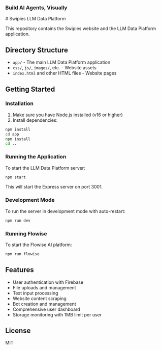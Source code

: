 <!-- markdownlint-disable MD030 -->


<h3>Build AI Agents, Visually</h3>
# Swipies LLM Data Platform

This repository contains the Swipies website and the LLM Data Platform application.

## Directory Structure

- `app/` - The main LLM Data Platform application
- `css/`, `js/`, `images/`, etc. - Website assets
- `index.html` and other HTML files - Website pages

## Getting Started

### Installation

1. Make sure you have Node.js installed (v16 or higher)
2. Install dependencies:

```bash
npm install
cd app
npm install
cd ..
```

### Running the Application

To start the LLM Data Platform server:

```bash
npm start
```

This will start the Express server on port 3001.

### Development Mode

To run the server in development mode with auto-restart:

```bash
npm run dev
```

### Running Flowise

To start the Flowise AI platform:

```bash
npm run flowise
```

## Features

- User authentication with Firebase
- File uploads and management
- Text input processing
- Website content scraping
- Bot creation and management
- Comprehensive user dashboard
- Storage monitoring with 1MB limit per user

## License

MIT

